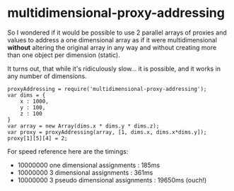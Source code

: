 multidimensional-proxy-addressing
=================================

So I wondered if it would be possible to use 2 parallel arrays of proxies and values to address a one dimensional array as if it were multidimensional **without** altering the original array in any way and without creating more than one object per dimension (static).

It turns out, that while it's ridiculously slow... it is possible, and it works in any number of dimensions.

    proxyAddressing = require('multidimensional-proxy-addressing');
    var dims = {
        x : 1000,
        y : 100,
        z : 100
    }
    var array = new Array(dims.x * dims.y * dims.z);
    var proxy = proxyAddressing(array, [1, dims.x, dims.x*dims.y]);
    proxy[1][5][4] = 2;


For speed reference here are the timings:

- 10000000 one dimensional assignments : 185ms
- 10000000 3 dimensional assignments : 361ms
- 10000000 3 pseudo dimensional assignments : 19650ms (ouch!)
